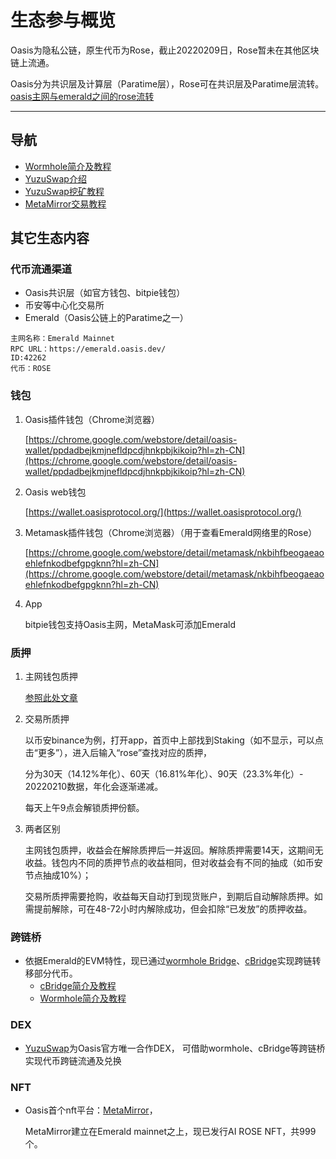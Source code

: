 # 生态参与概览

Oasis为隐私公链，原生代币为Rose，截止20220209日，Rose暂未在其他区块链上流通。

Oasis分为共识层及计算层（Paratime层），Rose可在共识层及Paratime层流转。[oasis主网与emerald之间的rose流转](../dev_support/Oasis与Emerald之间的ROSE划转/Oasis与Emerald之间的ROSE划转.md)

------

## 导航

- [Wormhole简介及教程](./bridge/wormhole/Wormhole简介及教程.md)
- [YuzuSwap介绍](./dex/yuzuswap/YuzuSwap介绍.md)
- [YuzuSwap挖矿教程](https://medium.com/@little-white/yuzu-%E6%8C%96%E7%9F%BF%E6%94%BB%E7%95%A5-f192ff18b9a1)
- [MetaMirror交易教程](https://medium.com/@little-white/%E5%A6%82%E4%BD%95%E4%BA%A4%E6%98%93ai-rose-nft-12b7a58c10d3)

## 其它生态内容

### 代币流通渠道
* Oasis共识层（如官方钱包、bitpie钱包）
* 币安等中心化交易所
* Emerald（Oasis公链上的Paratime之一）
```
主网名称：Emerald Mainnet
RPC URL：https://emerald.oasis.dev/
ID:42262
代币：ROSE
```

### 钱包

1. Oasis插件钱包（Chrome浏览器）

   [https://chrome.google.com/webstore/detail/oasis-wallet/ppdadbejkmjnefldpcdjhnkpbjkikoip?hl=zh-CN](https://chrome.google.com/webstore/detail/oasis-wallet/ppdadbejkmjnefldpcdjhnkpbjkikoip?hl=zh-CN)

2. Oasis web钱包

   [https://wallet.oasisprotocol.org/](https://wallet.oasisprotocol.org/)

3. Metamask插件钱包（Chrome浏览器）（用于查看Emerald网络里的Rose）

   [https://chrome.google.com/webstore/detail/metamask/nkbihfbeogaeaoehlefnkodbefgpgknn?hl=zh-CN](https://chrome.google.com/webstore/detail/metamask/nkbihfbeogaeaoehlefnkodbefgpgknn?hl=zh-CN)

4. App

   bitpie钱包支持Oasis主网，MetaMask可添加Emerald

### 质押

1. 主网钱包质押

   [参照此处文章](https://mp.weixin.qq.com/s?__biz=Mzg3MTUxNTI5Mg==&mid=2247484615&idx=1&sn=eedc27d12f61008a2f7caf09cda4cd13&chksm=cefc1134f98b9822ef4bc86b770bd35442113cf510d81639bed09e3dbbdf95c952be9d1052b7&scene=21#wechat_redirect)

2. 交易所质押

   以币安binance为例，打开app，首页中上部找到Staking（如不显示，可以点击“更多”），进入后输入“rose”查找对应的质押，

   

   分为30天（14.12%年化）、60天（16.81%年化）、90天（23.3%年化）- 20220210数据，年化会逐渐递减。

   

   每天上午9点会解锁质押份额。

3. 两者区别

   主网钱包质押，收益会在解除质押后一并返回。解除质押需要14天，这期间无收益。钱包内不同的质押节点的收益相同，但对收益会有不同的抽成（如币安节点抽成10%）；

   

   交易所质押需要抢购，收益每天自动打到现货账户，到期后自动解除质押。如需提前解除，可在48-72小时内解除成功，但会扣除“已发放”的质押收益。


### 跨链桥

- 依据Emerald的EVM特性，现已通过[wormhole Bridge](https://portalbridge.com/#/transfer)、[cBridge](https://cbridge.celer.network/#/transfer)实现跨链转移部分代币。
   - [cBridge简介及教程](./bridge/cbridge/cBridge简介及教程.md)
   - [Wormhole简介及教程](./bridge/wormhole/Wormhole简介及教程.md)


### DEX

- [YuzuSwap](https://app.yuzu-swap.com/#/homepage)为Oasis官方唯一合作DEX， 可借助wormhole、cBridge等跨链桥实现代币跨链流通及兑换

### NFT

- Oasis首个nft平台：[MetaMirror](https://auth3.network/metamirror/ai-rose/)，

  MetaMirror建立在Emerald mainnet之上，现已发行AI ROSE NFT，共999个。

